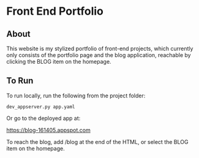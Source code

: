 # Front End Portfolio

## About
This website is my stylized portfolio of front-end projects, which currently only consists of the portfolio page and the blog application, reachable by clicking the BLOG item on the homepage.

## To Run
To run locally, run the following from the project folder:
```
dev_appserver.py app.yaml
```

Or go to the deployed app at:

<https://blog-161405.appspot.com>

To reach the blog, add /blog at the end of the HTML, or select the BLOG item
on the homepage.
